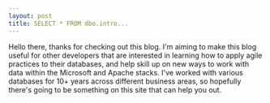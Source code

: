 ```yaml
---
layout: post
title: SELECT * FROM dbo.intro...
---
```


Hello there, thanks for checking out this blog. I'm aiming to make this blog useful for other developers that are interested in learning how to apply agile practices to their databases, and help skill up on new ways to work with data within the Microsoft and Apache stacks. I've worked with various databases for 10+ years across different business areas, so hopefully there's going to be something on this site that can help you out.
